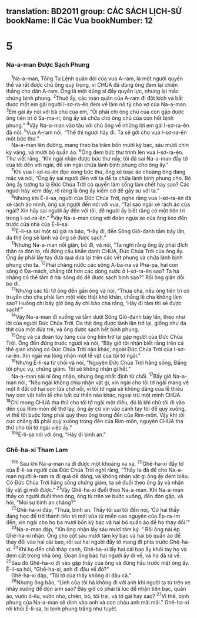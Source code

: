 translation: BD2011
group: CÁC SÁCH LỊCH-SỬ
bookName: II Các Vua 
bookNumber: 12
-------

<div class="title"><h1>5</h1><h3>Na-a-man Ðược Sạch Phung</h3></div>
<span class="verse 2vua_5_1"> <sup>1</sup>Na-a-man, Tổng Tư Lệnh quân đội của vua A-ram, là một người quyền thế và rất được chủ ông quý trọng, vì CHÚA đã dùng ông đem lại chiến thắng cho dân A-ram. Ông là một dũng sĩ đầy quyền lực, nhưng lại mắc chứng bịnh phung. </span>
<span class="verse 2vua_5_2"><sup>2</sup>Thuở ấy, các toán quân của A-ram đi đột kích và bắt được một em gái người I-sơ-ra-ên đem về làm nô tỳ cho vợ của Na-a-man. </span>
<span class="verse 2vua_5_3"><sup>3</sup>Em gái ấy nói với bà chủ của em, “Ôi phải chi ông chủ của con gặp được ông tiên tri ở Sa-ma-ri; ông ấy sẽ chữa cho ông chủ của con hết bịnh phung.” </span>
<span class="verse 2vua_5_4"><sup>4</sup>Vậy Na-a-man vào tâu với chủ ông về những lời em gái I-sơ-ra-ên đã nói. </span>
<span class="verse 2vua_5_5"><sup>5</sup>Vua A-ram nói, “Thế thì ngươi hãy đi. Ta sẽ gởi cho vua I-sơ-ra-ên một bức thư.”<br/> Na-a-man lên đường, mang theo ba trăm bốn mươi ký bạc, sáu mươi chín ký vàng, và mười bộ quần áo. </span>
<span class="verse 2vua_5_6"><sup>6</sup>Ông đem bức thư trình lên vua I-sơ-ra-ên. Thư viết rằng, “Khi ngài nhận được bức thư nầy, tôi đã sai Na-a-man đầy tớ của tôi đến với ngài, để xin ngài chữa lành bịnh phung cho ông ấy.”<br/></span>
<span class="verse 2vua_5_7"> <sup>7</sup>Khi vua I-sơ-ra-ên đọc xong bức thư, ông xé toạc áo choàng ông đang mặc và nói, “Ông ấy sai người đến với ta để ta chữa lành bịnh phung cho. Bộ ông ấy tưởng ta là Ðức Chúa Trời có quyền làm sống làm chết hay sao? Các ngươi hãy xem đấy, rõ ràng là ông ấy kiếm cớ để gây sự với ta.”<br/></span>
<span class="verse 2vua_5_8"> <sup>8</sup>Nhưng khi Ê-li-sa, người của Ðức Chúa Trời, nghe rằng vua I-sơ-ra-ên đã xé rách áo mình, ông sai người đến nói với vua, “Tại sao ngài xé rách áo của ngài? Xin hãy sai người ấy đến với tôi, để người ấy biết rằng có một tiên tri trong I-sơ-ra-ên.” </span>
<span class="verse 2vua_5_9"><sup>9</sup>Vậy Na-a-man cùng với đoàn ngựa xe của ông kéo đến trước cửa nhà của Ê-li-sa.<br/></span>
<span class="verse 2vua_5_10"> <sup>10</sup>Ê-li-sa sai một sứ giả ra bảo, “Hãy đi, đến Sông Giô-đanh tắm bảy lần, da thịt ông sẽ lành và ông sẽ được sạch.”<br/></span>
<span class="verse 2vua_5_11"> <sup>11</sup>Nhưng Na-a-man nổi giận, bỏ đi, và nói, “Ta nghĩ rằng ông ấy phải đích thân ra đón ta, rồi đứng cầu khẩn danh CHÚA, Ðức Chúa Trời của ông ấy. Ông ấy phải lấy tay đưa qua đưa lại trên các vết phung và chữa lành bịnh phung cho ta. </span>
<span class="verse 2vua_5_12"><sup>12</sup>Phải chăng nước các sông A-ba-na và Pha-pa, hai con sông ở Ða-mách, chẳng tốt hơn các dòng nước ở I-sơ-ra-ên sao? Ta há chẳng có thể tắm ở hai sông đó để được sạch bịnh sao?” Rồi ông giận dỗi bỏ đi.<br/></span>
<span class="verse 2vua_5_13"> <sup>13</sup>Nhưng các tôi tớ ông đến gần ông và nói, “Thưa cha, nếu ông tiên tri có truyền cho cha phải làm một việc thật khó khăn, chẳng lẽ cha không làm sao? Huống chi bây giờ ông ấy chỉ bảo cha rằng, ‘Hãy đi tắm thì sẽ được sạch!’” <br/></span>
<span class="verse 2vua_5_14"> <sup>14</sup>Vậy Na-a-man đi xuống và tắm dưới Sông Giô-đanh bảy lần, theo như lời của người Ðức Chúa Trời. Da thịt ông được lành lặn trở lại, giống như da thịt của một đứa trẻ, và ông được sạch hết bịnh phung.<br/></span>
<span class="verse 2vua_5_15"> <sup>15</sup>Ông và cả đoàn tùy tùng của ông liền trở lại gặp người của Ðức Chúa Trời. Ông đến đứng trước người và nói, “Bây giờ tôi nhận biết rằng trên cả thế gian không có Ðức Chúa Trời nào khác, ngoài Ðức Chúa Trời của I-sơ-ra-ên. Xin ngài vui lòng nhận một lễ vật của tôi tớ ngài.”<br/></span>
<span class="verse 2vua_5_16"> <sup>16</sup>Nhưng Ê-li-sa từ chối và nói, “Nguyện Ðức Chúa Trời hằng sống, Ðấng tôi phục vụ, chứng giám. Tôi sẽ không nhận gì hết.”<br/> Na-a-man nài nỉ ông nhận, nhưng ông nhất định từ chối. </span>
<span class="verse 2vua_5_17"><sup>17</sup>Bấy giờ Na-a-man nói, “Nếu ngài không chịu nhận vật gì, xin ngài cho tôi tớ ngài mang về một ít đất cỡ hai con lừa chở nổi, vì tôi tớ ngài sẽ không dâng của lễ thiêu hay con vật hiến tế cho bất cứ thần nào khác, ngoại trừ một mình CHÚA. </span>
<span class="verse 2vua_5_18"><sup>18</sup>Chỉ mong CHÚA tha thứ cho tôi tớ ngài một điều, đó là khi chủ tôi đi vào đền của Rim-môn để thờ lạy, ông ấy cứ vịn vào cánh tay tôi để quỳ xuống, vì thế tôi buộc lòng phải quỳ theo ông trong đền của Rim-môn. Vậy khi tôi cực chẳng đã phải quỳ xuống trong đền của Rim-môn, nguyện CHÚA tha thứ cho tôi tớ ngài việc ấy.”<br/></span>
<span class="verse 2vua_5_19"> <sup>19a</sup>Ê-li-sa nói với ông, “Hãy đi bình an.”<br/></span>
<div class="title"><h3>Ghê-ha-xi Tham Lam</h3></div>
<span class="verse 2vua_5_19"> <sup>19b</sup> Sau khi Na-a-man ra đi được một khoảng xa xa, </span>
<span class="verse 2vua_5_20"><sup>20</sup>Ghê-ha-xi đầy tớ của Ê-li-sa người của Ðức Chúa Trời nghĩ rằng, “Thầy ta đã để cho Na-a-man người A-ram ra đi quá dễ dàng, và không nhận vật gì ông ấy đem biếu. Có Ðức Chúa Trời hằng sống chứng giám, ta sẽ đuổi theo ông ấy và nhận lấy vật gì mới được.” </span>
<span class="verse 2vua_5_21"><sup>21</sup>Vậy Ghê-ha-xi đuổi theo Na-a-man. Khi Na-a-man thấy có người đuổi theo ông, ông từ trên xe bước xuống, đến đón gặp, và hỏi, “Mọi sự bình an chăng?”<br/></span>
<span class="verse 2vua_5_22"> <sup>22</sup>Ghê-ha-xi đáp, “Thưa, bình an. Thầy tôi sai tôi đến nói, ‘Có hai thầy đang học để trở thành tiên tri mới vừa từ miền cao nguyên của Ép-ra-im đến; xin ngài cho họ ba mươi bốn ký bạc và hai bộ quần áo để họ thay đổi.’”<br/></span>
<span class="verse 2vua_5_23"> <sup>23</sup>Na-a-man đáp, “Xin ông nhận lấy sáu mươi tám ký. ” Rồi ông nài ép Ghê-ha-xi nhận. Ông cho cột sáu mươi tám ký bạc và hai bộ quần áo để thay đổi vào hai cái bao, rồi sai hai người đầy tớ mang đi phía trước Ghê-ha-xi. </span>
<span class="verse 2vua_5_24"><sup>24</sup>Khi họ đến chỗ tháp canh, Ghê-ha-xi lấy hai cái bao ấy khỏi tay họ và đem cất trong nhà ông. Ðoạn ông bảo hai người ấy đi về, và họ đã ra về. </span>
<span class="verse 2vua_5_25"><sup>25</sup>Sau đó Ghê-ha-xi đi vào gặp thầy của ông và đứng hầu trước mặt ông ấy. Ê-li-sa hỏi, “Ghê-ha-xi, anh đi đâu về đó?”<br/> Ghê-ha-xi đáp, “Tôi tớ của thầy không đi đâu cả.”<br/></span>
<span class="verse 2vua_5_26"> <sup>26</sup>Nhưng ông bảo, “Linh của tôi há không đi với anh khi người ta từ trên xe nhảy xuống để đón anh sao? Bây giờ có phải là lúc để nhận tiền bạc, quần áo, vườn ô-liu, vườn nho, chiên, bò, tôi trai, và tớ gái hay sao? </span>
<span class="verse 2vua_5_27"><sup>27</sup>Vì thế, bịnh phung của Na-a-man sẽ dính vào anh và con cháu anh mãi mãi.” Ghê-ha-xi rời khỏi Ê-li-sa, bị bịnh phung trắng như tuyết.<br/></span>
